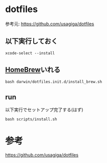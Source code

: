 # dotfiles

参考元: https://github.com/usagiga/dotfiles

## 以下実行しておく

```shell
xcode-select --install
```

## [HomeBrew](https://brew.sh/ja/)いれる

```shell
bash darwin/dotfiles.init.d/install_brew.sh
```

## run

以下実行でセットアップ完了する(はず)
```shell
bash scripts/install.sh
```

# 参考

https://github.com/usagiga/dotfiles
